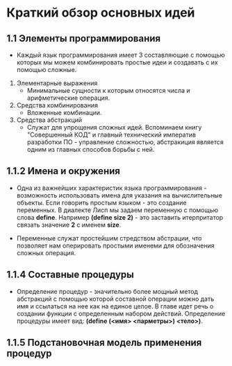 # Краткий обзор основных идей

## 1.1 Элементы программирования
* Каждый язык программирования имеет 3 составляющие с помощью которых мы можем комбинировать простые идеи и создавать с   их помощью сложные.

1. Элементарные выражения
    * Минимальные сущности к которым относятся числа и арифметические операция.
2. Средства комбинирования
    * Вложенные комбинации.
3. Средства абстракций
    * Служат для упрощения сложных идей. Вспоминаем книгу "Совершенный КОД" и главный технический императив разработки ПО - управление сложностью, абстракиция является одним из главных способов борьбы с ней.

## 1.1.2 Имена и окружения
* Одна из важнейших характеристик языка программирования - возможность использовать имена для указания на                 вычислительные объекты. Если говорить простым языком - это создание переменных.
  В диалекте Лисп мы задаем переменную с помощью слова **define**. Например **(define size 2)** - это заставить итерпритатор связать значение **2** с именем **size**.

* Переменные служат простейшим стредством абстрации, что позволяет нам оперировать простыми именеми для обозначения сложных операция.

## 1.1.4 Составные процедуры
* Определение процедур - значительно более мощный метод абстракций с помощью которой составной операции можно дать имя и ссылаться на нее как на единое целое. В главе идет речь о создании функции с определенным набором действий. Определение процедуры имеет вид: **(define (<имя> <парметры>) <тело>)**.

## 1.1.5 Подстановочная модель применения процедур
